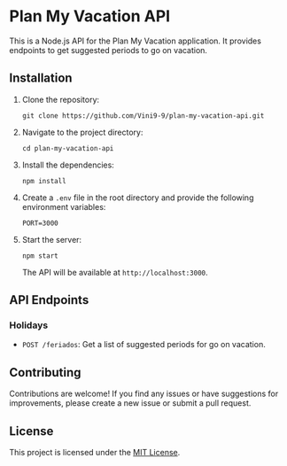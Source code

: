 # Plan My Vacation API

This is a Node.js API for the Plan My Vacation application. It provides endpoints to get suggested periods to go on vacation.

## Installation

1. Clone the repository:

   ```
   git clone https://github.com/Vini9-9/plan-my-vacation-api.git
   ```

2. Navigate to the project directory:

   ```
   cd plan-my-vacation-api
   ```

3. Install the dependencies:

   ```
   npm install
   ```

4. Create a `.env` file in the root directory and provide the following environment variables:

   ```
   PORT=3000
   ```

5. Start the server:

   ```
   npm start
   ```

   The API will be available at `http://localhost:3000`.

## API Endpoints

### Holidays

- `POST /feriados`: Get a list of suggested periods for go on vacation.

## Contributing

Contributions are welcome! If you find any issues or have suggestions for improvements, please create a new issue or submit a pull request.

## License

This project is licensed under the [MIT License](https://opensource.org/licenses/MIT).